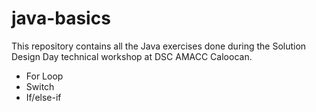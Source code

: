 # java-basics
This repository contains all the Java exercises done during the Solution Design Day technical workshop at DSC AMACC Caloocan.
* For Loop
* Switch
* If/else-if

